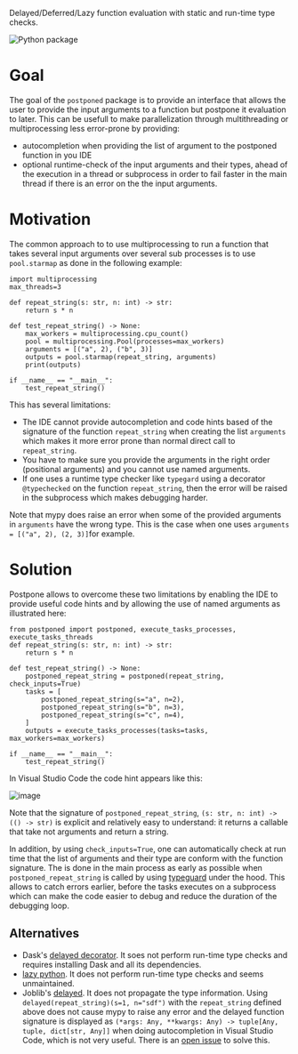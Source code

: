 Delayed/Deferred/Lazy function evaluation with static and run-time type checks.

![Python package](https://github.com/martinResearch/postponed/workflows/Python%20package/badge.svg)

# Goal

The goal of the `postponed` package is to provide an interface that allows the user to provide the input arguments to a function but postpone it evaluation to later.
This can be usefull to make parallelization through multithreading or multiprocessing less error-prone
by providing:
* autocompletion when providing the list of argument to the postponed function in you IDE
* optional runtime-check of the input arguments and their types, ahead of the execution in a thread or subprocess in order to fail faster in the main thread if there is an error on the the input arguments.

# Motivation

The common approach to to use multiprocessing to run a function that takes several input arguments over several sub processes is to use `pool.starmap` as done in the following example:

```
import multiprocessing
max_threads=3

def repeat_string(s: str, n: int) -> str:
    return s * n

def test_repeat_string() -> None:
    max_workers = multiprocessing.cpu_count()
    pool = multiprocessing.Pool(processes=max_workers)
    arguments = [("a", 2), ("b", 3)]
    outputs = pool.starmap(repeat_string, arguments)
    print(outputs)

if __name__ == "__main__":
    test_repeat_string()
```

This has several limitations:
* The IDE cannot provide autocompletion and code hints based of the signature of the function `repeat_string` when creating the list `arguments`
which makes it more error prone than normal direct call to `repeat_string`.
* You have to make sure you provide the arguments in the right order (positional arguments) and you cannot use named arguments.
* If one uses a runtime type checker like `typegard` using a decorator `@typechecked` on the function `repeat_string`, then the error will be raised in the subprocess which makes debugging harder.

Note that mypy does raise an error when some of the provided arguments in `arguments` have the wrong type. This is the case when one uses  `arguments = [("a", 2), (2, 3)]`for example.

# Solution

Postpone allows to overcome these two limitations by enabling the IDE to provide useful code hints and by allowing the use of named arguments as illustrated  here:
```
from postponed import postponed, execute_tasks_processes, execute_tasks_threads
def repeat_string(s: str, n: int) -> str:
    return s * n

def test_repeat_string() -> None:
    postponed_repeat_string = postponed(repeat_string, check_inputs=True)
    tasks = [
        postponed_repeat_string(s="a", n=2),
        postponed_repeat_string(s="b", n=3),
        postponed_repeat_string(s="c", n=4),
    ]
    outputs = execute_tasks_processes(tasks=tasks, max_workers=max_workers)

if __name__ == "__main__":
    test_repeat_string()
```

In Visual Studio Code the code hint appears like this:

![image](https://user-images.githubusercontent.com/18285382/229304858-7a292775-120e-4f95-8520-a80a1e70738e.png)

Note that the signature of `postponed_repeat_string`, `(s: str, n: int) -> (() -> str)` is explicit and relatively easy to understand: it returns a callable that take not arguments and return a string.

In addition, by using `check_inputs=True`, one can automatically check at run time that the list of arguments and their type are conform with the function signature. The is done in the main process as early as possible when `postponed_repeat_string` is called by using [typeguard](https://pypi.org/project/typeguard/) under the hood. This allows to catch errors earlier, before the tasks executes on a subprocess which can make the code easier to debug and reduce the duration of the debugging loop.

## Alternatives

* Dask's [delayed decorator](https://dask.pydata.org/en/latest/delayed.html). It soes not perform run-time type checks and requires installing Dask and all its dependencies.
* [lazy python](https://pypi.org/project/lazy_python/). It does not perform run-time type checks and seems unmaintained.
* Joblib's [delayed](https://joblib.readthedocs.io/en/latest/parallel.html). It does not propagate the type information. Using `delayed(repeat_string)(s=1, n="sdf")` with the `repeat_string` defined above does not cause mypy to raise any error and the delayed function signature is displayed as `(*args: Any, **kwargs: Any) -> tuple[Any, tuple, dict[str, Any]]` when doing autocompletion in Visual Studio Code, which is not very useful. There is an [open issue](https://github.com/joblib/joblib/issues/1176) to solve this. 


